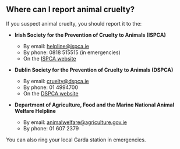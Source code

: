 ##  Where can I report animal cruelty?

If you suspect animal cruelty, you should report it to the:

  * **Irish Society for the Prevention of Cruelty to Animals (ISPCA)**
    * By email: helpline@ispca.ie 
    * By phone: 0818 515515 (in emergencies) 
    * On the [ ISPCA website ](https://ispca.ie/report-cruelty/)

  * **Dublin Society for the Prevention of Cruelty to Animals (DSPCA)**
    * By email: cruelty@dspca.ie 
    * By phone: 01 4994700 
    * On the [ DSPCA website ](https://www.dspca.ie/report-a-cruelty/)

  * **Department of Agriculture, Food and the Marine National Animal Welfare Helpline**
    * By email: [ animalwelfare@agriculture.gov.ie ](http://animalwelfare@agriculture.gov.ie)
    * By phone: 01 607 2379 

You can also ring your local Garda station in emergencies.
